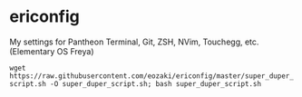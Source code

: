 # ericonfig
My settings for Pantheon Terminal, Git, ZSH, NVim, Touchegg, etc. (Elementary OS Freya)

```wget https://raw.githubusercontent.com/eozaki/ericonfig/master/super_duper_script.sh -O super_duper_script.sh; bash super_duper_script.sh```
